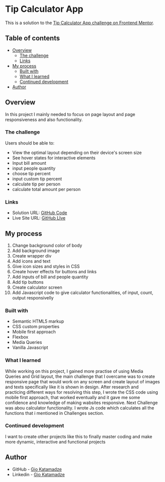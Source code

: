 # Tip Calculator App

This is a solution to the [Tip Calculator App challenge on Frontend Mentor](https://www.frontendmentor.io/challenges/tip-calculator-app-ugJNGbJUX).

## Table of contents

- [Overview](#overview)
  - [The challenge](#the-challenge)
  - [Links](#links)
- [My process](#my-process)
  - [Built with](#built-with)
  - [What I learned](#what-i-learned)
  - [Continued development](#continued-development)
- [Author](#author)

## Overview

In this project I mainly needed to focus on page layout and page responsiveness and also functionality.

### The challenge

Users should be able to:

- View the optimal layout depending on their device's screen size
- See hover states for interactive elements
- Input bill amount
- input people quantity
- choose tip percent
- input custom tip percent
- calculate tip per person
- calculate total amount per person

### Links

- Solution URL: [GitHub Code](https://github.com/GioKatamadze/Tip-Calculator-App)
- Live Site URL: [GitHub LIve](https://giokatamadze.github.io/Tip-Calculator-App//)

## My process

1. Change background color of body
2. Add background image
3. Create wrapper div
4. Add icons and text
5. Give icon sizes and styles in CSS
6. Create hover effects for buttons and links
7. Add inputs of bill and people quantity
8. Add tip buttons
9. Create calculator screen
10. Add Javascript code to give calculator functionalities, of input, count, output responsivelly

### Built with

- Semantic HTML5 markup
- CSS custom properties
- Mobile first approach
- Flexbox
- Media Queries
- Vanilla Javascript

### What I learned

While working on this project, I gained more practise of using Media Queries and Grid layout, the main challenge that I overcame was to create responsive page that would work on any screen and create layout of images and texts specifically like it is shown in design. After research and practicing different ways for resolving this step, I wrote the CSS code using mobile first approach, that worked eventually and it gave me some confidence and knowledge of making wabsites responsive. Next Challenge was abou calculator functionality. I wrote Js code which calculates all the functions that i mentioned in Challenges section.

### Continued development

I want to create other projects like this to finally master coding and make more dynamic, interactive and functional projects

## Author

- GitHub - [Gio Katamadze](https://github.com/GioKatamadze)
- Linkedin - [Gio Katamadze](https://www.linkedin.com/in/gio-katamadze-a409931a7)
